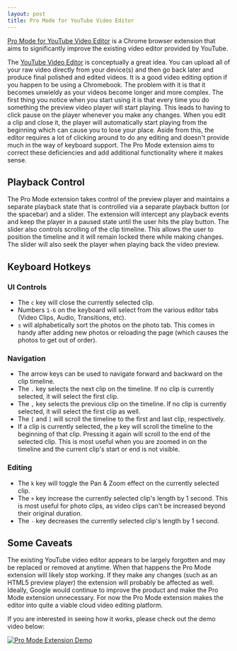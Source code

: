 ```yaml
---
layout: post
title: Pro Mode for YouTube Video Editor
---
```


[Pro Mode for YouTube Video Editor](https://chrome.google.com/webstore/detail/pro-mode-for-youtube-vide/aenmbapdfjdkanhfppdmmdipakgacanp) is a Chrome browser extension that aims to significantly improve the existing video editor provided by YouTube.

The [YouTube Video Editor](https://www.youtube.com/editor) is conceptually a great idea. You can upload all of your raw video directly from your device(s) and then go back later and produce final polished and edited videos. It is a good video editing option if you happen to be using a Chromebook. The problem with it is that it becomes unwieldy as your videos become longer and more complex. The first thing you notice when you start using it is that every time you do something the preview video player will start playing. This leads to having to click pause on the player whenever you make any changes. When you edit a clip and close it, the player will automatically start playing from the beginning which can cause you to lose your place. Aside from this, the editor requires a lot of clicking around to do any editing and doesn't provide much in the way of keyboard support. The Pro Mode extension aims to correct these deficiencies and add additional functionality where it makes sense.

## Playback Control

The Pro Mode extension takes control of the preview player and maintains a separate playback state that is controlled via a separate playback button (or the spacebar) and a slider. The extension will intercept any playback events and keep the player in a paused state until the user hits the play button. The slider also controls scrolling of the clip timeline. This allows the user to position the timeline and it will remain locked there while making changes. The slider will also seek the player when playing back the video preview.

## Keyboard Hotkeys

### UI Controls
 - The `c` key will close the currently selected clip.
 - Numbers `1-6` on the keyboard will select from the various editor tabs (Video Clips, Audio, Transitions, etc).
 - `s` will alphabetically sort the photos on the photo tab. This comes in handy after adding new photos or reloading the page (which causes the photos to get out of order).

### Navigation

 - The arrow keys can be used to navigate forward and backward on the clip timeline.
 - The `.` key selects the next clip on the timeline. If no clip is currently selected, it will select the first clip.
 - The `,` key selects the previous clip on the timeline. If no clip is currently selected, it will select the first clip as well.
 - The `[` and `]` will scroll the timeline to the first and last clip, respectively.
 - If a clip is currently selected, the `p` key will scroll the timeline to the beginning of that clip. Pressing it again will scroll to the end of the selected clip. This is most useful when you are zoomed in on the timeline and the current clip's start or end is not visible.

### Editing

 - The `k` key will toggle the Pan & Zoom effect on the currently selected clip.
 - The `+` key increase the currently selected clip's length by 1 second. This is most useful for photo clips, as video clips can't be increased beyond their original duration.
 - The `-` key decreases the currently selected clip's length by 1 second.

## Some Caveats

The existing YouTube video editor appears to be largely forgotten and may be replaced or removed at anytime. When that happens the Pro Mode extension will likely stop working. If they make any changes (such as an HTML5 preview player) the extension will probably be affected as well. Ideally, Google would continue to improve the product and make the Pro Mode extension unnecessary. For now the Pro Mode extension makes the editor into quite a viable cloud video editing platform.

If you are interested in seeing how it works, please check out the demo video below:

[![Pro Mode Extension Demo](http://img.youtube.com/vi/5FshFrRcFrw/0.jpg)](http://www.youtube.com/watch?v=5FshFrRcFrw)
